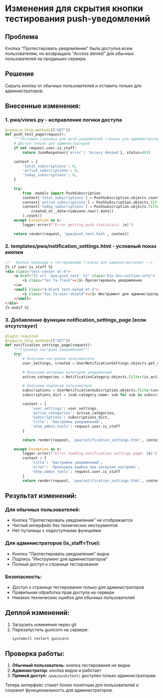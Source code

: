 # Изменения для скрытия кнопки тестирования push-уведомлений

## Проблема
Кнопка "Протестировать уведомления" была доступна всем пользователям, но возвращала "Access denied" для обычных пользователей на продакшен сервере.

## Решение
Скрыть кнопку от обычных пользователей и оставить только для администраторов.

## Внесенные изменения:

### 1. pwa/views.py - исправление логики доступа
```python
@require_http_methods(["GET"])
def push_test_page(request):
    """Тестовая страница для push-уведомлений (только для администраторов)"""
    # Доступ только для администраторов
    if not request.user.is_staff:
        return JsonResponse({'error': 'Access denied'}, status=403)
    
    context = {
        'total_subscriptions': 0,
        'active_subscriptions': 0, 
        'today_subscriptions': 0,
    }
    
    try:
        from .models import PushSubscription
        context['total_subscriptions'] = PushSubscription.objects.count()
        context['active_subscriptions'] = PushSubscription.objects.filter(is_active=True).count()
        context['today_subscriptions'] = PushSubscription.objects.filter(
            created_at__date=timezone.now().date()
        ).count()
    except Exception as e:
        logger.error(f"Error getting push statistics: {e}")
    
    return render(request, 'pwa/push_test.html', context)
```

### 2. templates/pwa/notification_settings.html - условный показ кнопки
```html
<!-- Кнопка перехода к тестированию (только для администраторов) -->
{% if user.is_staff %}
<div class="text-center mt-4">
    <a href="{% url 'pwa:push_test' %}" class="btn btn-outline-info">
        <i class="fas fa-flask"></i> Протестировать уведомления
    </a>
    <small class="d-block text-muted mt-2">
        <i class="fas fa-user-shield"></i> Инструмент для администраторов
    </small>
</div>
{% endif %}
```

### 3. Добавление функции notification_settings_page (если отсутствует)
```python
@login_required
@require_http_methods(["GET"])
def notification_settings_page(request):
    """Страница настроек уведомлений"""
    try:
        # Получаем настройки пользователя
        user_settings, created = UserNotificationSettings.objects.get_or_create(user=request.user)
        
        # Получаем активные категории уведомлений
        active_categories = NotificationCategory.objects.filter(is_active=True)
        
        # Получаем подписки пользователя
        subscriptions = UserNotificationSubscription.objects.filter(user=request.user)
        subscriptions_dict = {sub.category.name: sub for sub in subscriptions}
        
        context = {
            'user_settings': user_settings,
            'active_categories': active_categories,
            'subscriptions': subscriptions_dict,
            'title': 'Настройки уведомлений',
            'show_admin_tools': request.user.is_staff
        }
        
        return render(request, 'pwa/notification_settings.html', context)
        
    except Exception as e:
        logger.error(f"Error loading notification settings page: {e}")
        context = {
            'title': 'Настройки уведомлений',
            'error': 'Произошла ошибка при загрузке настроек',
            'show_admin_tools': request.user.is_staff
        }
        return render(request, 'pwa/notification_settings.html', context)
```

## Результат изменений:

### Для обычных пользователей:
- Кнопка "Протестировать уведомления" не отображается
- Чистый интерфейс без технических инструментов
- Нет путаницы с недоступными функциями

### Для администраторов (is_staff=True):
- Кнопка "Протестировать уведомления" видна
- Подпись "Инструмент для администраторов" 
- Полный доступ к странице тестирования

### Безопасность:
- Доступ к странице тестирования только для администраторов
- Правильная обработка прав доступа на сервере
- Никаких технических ошибок для обычных пользователей

## Деплой изменений:

1. Загрузить изменения через git
2. Перезапустить gunicorn на сервере:
   ```bash
   systemctl restart gunicorn
   ```

## Проверка работы:

1. **Обычный пользователь**: кнопка тестирования не видна
2. **Администратор**: кнопка видна и работает
3. **Прямой доступ**: `/pwa/push/test/` доступен только администраторам

Теперь интерфейс станет более понятным для пользователей и сохранит функциональность для администраторов.
